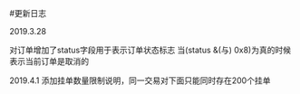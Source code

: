 #更新日志

2019.3.28

对订单增加了status字段用于表示订单状态标志
当(status &(与) 0x8)为真的时候表示当前订单是取消的

2019.4.1
 添加挂单数量限制说明，同一交易对下面只能同时存在200个挂单
